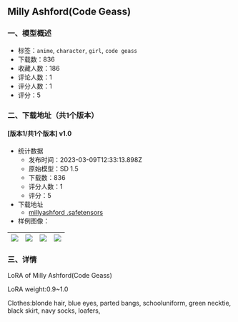 ## Milly Ashford(Code Geass)
### 一、模型概述

- 标签：`anime`, `character`, `girl`, `code geass`
- 下载数：836
- 收藏人数：186
- 评论人数：1
- 评分人数：1
- 评分：5

### 二、下载地址（共1个版本）

#### [版本1/共1个版本] v1.0

- 统计数据
  - 发布时间：2023-03-09T12:33:13.898Z
  - 原始模型：SD 1.5
  - 下载数：836
  - 评分人数：1
  - 评分：5
- 下载地址
  - [millyashford .safetensors](https://civitai.com/api/download/models/20693)
- 样例图像：

| <img src="https://image.civitai.com/xG1nkqKTMzGDvpLrqFT7WA/95c0fc86-9ac2-4be0-1770-f575e5817b00/width=450/218993.jpeg" /> | <img src="https://image.civitai.com/xG1nkqKTMzGDvpLrqFT7WA/3729315a-2a62-4fb3-9130-b6354c28bc00/width=450/218996.jpeg" /> | <img src="https://image.civitai.com/xG1nkqKTMzGDvpLrqFT7WA/11737855-b997-402d-6e77-a71c37314c00/width=450/218995.jpeg" /> | <img src="https://image.civitai.com/xG1nkqKTMzGDvpLrqFT7WA/5d5dbd55-f2ca-4521-e4f1-7a8ccc211800/width=450/218994.jpeg" /> |
| ---- | ---- | ---- | ---- |


### 三、详情
<p>LoRA of Milly Ashford(Code Geass)</p><p></p><p>LoRA weight:0.9~1.0</p><p>Clothes:blonde hair, blue eyes, parted bangs, schooluniform, green necktie, black skirt, navy socks, loafers,</p>